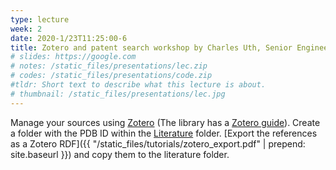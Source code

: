```yaml
---
type: lecture
week: 2
date: 2020-1/23T11:25:00-6
title: Zotero and patent search workshop by Charles Uth, Senior Engineering Librarian.
# slides: https://google.com
# notes: /static_files/presentations/lec.zip
# codes: /static_files/presentations/code.zip
#tldr: Short text to describe what this lecture is about.
# thumbnail: /static_files/presentations/lec.jpg
---
```

Manage your sources using [Zotero](https://www.zotero.org)
(The library has a [Zotero guide](https://guides.library.iit.edu/c.php?g=720120&p=5131065)).
Create a folder with the PDB ID within the [Literature](https://drive.google.com/open?id=1LwqDM_ivxEy45hDYVNH5RR4wJ6vWz6wM&authuser=dminh@iit.edu&usp=drive_fs) folder.
[Export the references as a Zotero RDF]({{ "/static_files/tutorials/zotero_export.pdf" | prepend: site.baseurl }}) and copy them to the literature folder.
